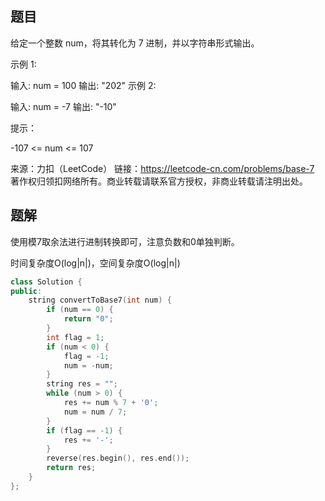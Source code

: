 ## 题目

给定一个整数 num，将其转化为 7 进制，并以字符串形式输出。

 

示例 1:

输入: num = 100
输出: "202"
示例 2:

输入: num = -7
输出: "-10"


提示：

-107 <= num <= 107

来源：力扣（LeetCode）
链接：https://leetcode-cn.com/problems/base-7
著作权归领扣网络所有。商业转载请联系官方授权，非商业转载请注明出处。

## 题解

使用模7取余法进行进制转换即可，注意负数和0单独判断。

时间复杂度O(log|n|)，空间复杂度O(log|n|)

```c++
class Solution {
public:
    string convertToBase7(int num) {
        if (num == 0) {
            return "0";
        }
        int flag = 1;
        if (num < 0) {
            flag = -1;
            num = -num;
        }
        string res = "";
        while (num > 0) {
            res += num % 7 + '0';
            num = num / 7;
        }
        if (flag == -1) {
            res += '-';
        }
        reverse(res.begin(), res.end());
        return res;
    }
};
```

